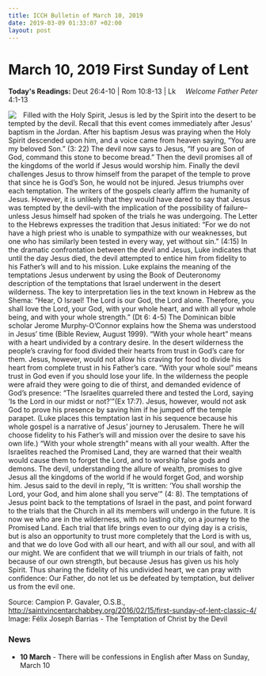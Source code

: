 ```yaml
---
title: ICCH Bulletin of March 10, 2019
date: 2019-03-09 01:33:07 +02:00
layout: post
---
```


# March 10, 2019 First Sunday of Lent
<span style="float: right"><em>Welcome Father Peter</em></span>
**Today's Readings:** Deut 26:4-10 | Rom 10:8-13 | Lk 4:1-13


<img style="float: left; margin-right: 1em;" src="https://upload.wikimedia.org/wikipedia/commons/5/54/F%C3%A9lix_Joseph_Barrias_-_The_Temptation_of_Christ_by_the_Devil_-_Google_Art_Project.jpg">

Filled with the Holy Spirit, Jesus is led by the Spirit into the desert to be tempted by the devil. Recall that this event comes immediately after Jesus’ baptism in the Jordan. After his baptism Jesus was praying when the Holy Spirit descended upon him, and a voice came from heaven saying, “You are my beloved Son.” (3: 22) The devil now says to Jesus, “If you are Son of God, command this stone to become bread.” Then the devil promises all of the kingdoms of the world if Jesus would worship him. Finally the devil challenges Jesus to throw himself from the parapet of the temple to prove that since he is God’s Son, he would not be injured. Jesus triumphs over each temptation.
The writers of the gospels clearly affirm the humanity of Jesus. However, it is unlikely that they would have dared to say that Jesus was tempted by the devil–with the implication of the possibility of failure–unless Jesus himself had spoken of the trials he was undergoing. The Letter to the Hebrews expresses the tradition that Jesus initiated: “For we do not have a high priest who is unable to sympathize with our weaknesses, but one who has similarly been tested in every way, yet without sin.” (4:15) In the dramatic confrontation between the devil and Jesus, Luke indicates that until the day Jesus died, the devil attempted to entice him from fidelity to his Father’s will and to his mission.
Luke explains the meaning of the temptations Jesus underwent by using the Book of Deuteronomy description of the temptations that Israel underwent in the desert wilderness. The key to interpretation lies in the text known in Hebrew as the Shema: “Hear, O Israel! The Lord is our God, the Lord alone. Therefore, you shall love the Lord, your God, with your whole heart, and with all your whole being, and with your whole strength.” (Dt 6: 4-5) The Dominican bible scholar Jerome Murphy-O’Connor explains how the Shema was
understood in Jesus’ time (Bible Review, August 1999).
“With your whole heart” means with a heart undivided by a contrary desire. In the desert wilderness the people’s craving for food divided their hearts from trust in God’s care for them. Jesus, however, would not allow his craving for food to divide his heart from complete trust in his Father’s care. “With your whole soul” means trust in God even if you should lose your life. In the wilderness the people were afraid they were going to die of thirst, and demanded evidence of God’s presence: “The Israelites quarreled there and tested the Lord, saying ‘Is the Lord in our midst or not?’”(Ex 17:7). Jesus, however, would not ask God to prove his presence by saving him if he jumped off the temple parapet. (Luke places this temptation last in his sequence because his whole gospel is a narrative of Jesus’ journey to Jerusalem. There he will choose fidelity to his Father’s will and mission over the desire to save his own life.) “With your whole strength” means with all your wealth. After the Israelites reached the Promised Land, they are warned that their wealth would cause them to forget the Lord, and to worship false gods and demons. The devil, understanding the allure of wealth, promises to give Jesus all the kingdoms of the world if he would forget God, and worship him. Jesus said to the devil in reply, “It is written: ‘You shall worship the Lord, your God, and him alone shall you serve’” (4: 8).
The temptations of Jesus point back to the temptations of Israel in the past, and point forward to the trials that the Church in all its members will undergo in the future. It is now we who are in the wilderness, with no lasting city, on a journey to the Promised Land. Each trial that life brings even to our dying day is a crisis, but is also an opportunity to trust more completely that the Lord is with us, and that we do love God with all our heart, and with all our soul, and with all our might. We are confident that we will triumph in our trials of faith, not because of our own strength, but because Jesus has given us his holy Spirit. Thus sharing the fidelity of his undivided heart, we can pray with confidence: Our Father, do not let us be defeated by temptation, but deliver us from the evil one.

Source: Campion P. Gavaler, O.S.B., http://saintvincentarchabbey.org/2016/02/15/first-sunday-of-lent-classic-4/ 
Image: Félix Joseph Barrias - The Temptation of Christ by the Devil

### News 

* **10 March** - There will be confessions in English after Mass on Sunday, March 10
